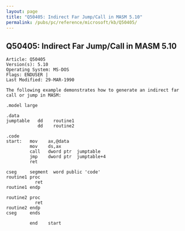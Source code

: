 ```yaml
---
layout: page
title: "Q50405: Indirect Far Jump/Call in MASM 5.10"
permalink: /pubs/pc/reference/microsoft/kb/Q50405/
---
```


## Q50405: Indirect Far Jump/Call in MASM 5.10

	Article: Q50405
	Version(s): 5.10
	Operating System: MS-DOS
	Flags: ENDUSER |
	Last Modified: 29-MAR-1990
	
	The following example demonstrates how to generate an indirect far
	call or jump in MASM:
	
	.model large
	
	.data
	jumptable   dd    routine1
	            dd    routine2
	
	.code
	start:   mov    ax,@data
	         mov    ds,ax
	         call   dword ptr  jumptable
	         jmp    dword ptr  jumptable+4
	         ret
	
	cseg     segment  word public 'code'
	routine1 proc
	           ret
	routine1 endp
	
	routine2 proc
	           ret
	routine2 endp
	cseg     ends
	
	         end    start
